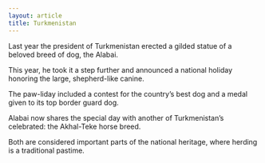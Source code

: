 ```yaml
---
layout: article
title: Turkmenistan
---
```


Last year the president of Turkmenistan erected a gilded statue of a beloved breed of dog, the Alabai.

This year, he took it a step further and announced a national holiday honoring the large, shepherd-like canine.

The paw-liday included a contest for the country’s best dog and a medal given to its top border guard dog.

Alabai now shares the special day with another of Turkmenistan’s celebrated: the Akhal-Teke horse breed.

Both are considered important parts of the national heritage, where herding is a traditional pastime.
